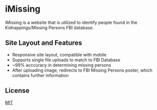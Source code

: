 # iMissing

iMissing is a website that is utilized to identify people found in the Kidnappings/Missing Persons FBI database.

## Site Layout and Features
- Responsive site layout, compatible with mobile
- Supports single file uploads to match to FBI Database
- ~99% acccuracy in determining missing persons
- After uploading image, redirects to FBI Missing Persons poster, which contains further information

## License
[MIT](https://choosealicense.com/licenses/mit/)
